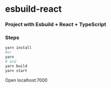 # esbuild-react
### Project with Esbuild + React + TypeScript

### Steps

```bash
yarn install
#or
yarn
# and
yarn build
yarn start
```

Open localhost:7000